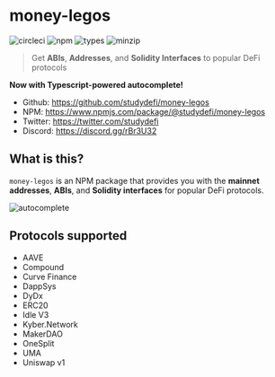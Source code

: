 # money-legos

![circleci](https://badgen.net/circleci/github/studydefi/money-legos)
![npm](https://badgen.net/npm/v/@studydefi/money-legos)
![types](https://badgen.net/npm/types/@studydefi/money-legos)
![minzip](https://badgen.net/bundlephobia/minzip/@studydefi/money-legos)

> Get **ABIs**, **Addresses**, and **Solidity Interfaces** to popular DeFi protocols

**Now with Typescript-powered autocomplete!**

- Github: https://github.com/studydefi/money-legos
- NPM: https://www.npmjs.com/package/@studydefi/money-legos
- Twitter: https://twitter.com/studydefi
- Discord: https://discord.gg/rBr3U32

## What is this?

`money-legos` is an NPM package that provides you with the **mainnet addresses**, **ABIs**, and **Solidity interfaces** for popular DeFi protocols.

![autocomplete](https://github.com/studydefi/money-legos/blob/master/assets/legos-autocomplete.gif?raw=true)

## Protocols supported

- AAVE
- Compound
- Curve Finance
- DappSys
- DyDx
- ERC20
- Idle V3
- Kyber.Network
- MakerDAO
- OneSplit
- UMA
- Uniswap v1
